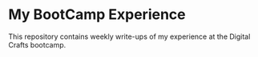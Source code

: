 # My BootCamp Experience

This repository contains weekly write-ups of my experience at the Digital Crafts bootcamp.

